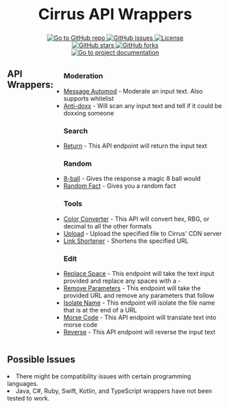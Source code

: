 <div align="center">
    <h1 style="font-size: 36px;">Cirrus API Wrappers</h1>
    <a href="https://github.com/Cirrus-Technologies/cirrus-api-wrappers" target="_blank">
        <img src="https://cdn.cirrus.center/main/icons/v1.svg" alt="Go to GitHub repo">
    </a>
    <a href="https://github.com/Cirrus-Technologies/cirrus-api-wrappers/issues" target="_blank">
        <img src="https://img.shields.io/github/issues/Cirrus-Technologies/cirrus-api-wrappers" alt="GitHub issues">
    </a>
    <a href="https://github.com/Cirrus-Technologies/cirrus-api-wrappers/blob/main/LICENSE" target="_blank">
        <img src="https://cdn.cirrus.center/main/icons/License-MIT-blue.svg" alt="License">
    </a>
    <br>
    <a href="https://github.com/Cirrus-Technologies/cirrus-api-wrappers" target="_blank">
        <img src="https://img.shields.io/github/stars/Cirrus-Technologies/cirrus-api-wrappers?style=social" alt="GitHub stars">
    </a>
    <a href="https://github.com/Cirrus-Technologies/cirrus-api-wrappers" target="_blank">
        <img src="https://img.shields.io/github/forks/Cirrus-Technologies/cirrus-api-wrappers?style=social" alt="GitHub forks">
    </a>
    <br>
    <a href="https://docs.cirrus.center" target="_blank">
        <img src="https://cdn.cirrus.center/main/icons/view-Documentation-blue.svg" alt="Go to project documentation">
    </a>
</div>    
<div style="display: flex; align-items: flex-start;">
    <h2 style="text-align: left;">API Wrappers:</h2>
    <ul>
        <h3>Moderation</h3><li><a href="/message-automod/">Message Automod</a> - Moderate an input text. Also supports whitelist</li>
        <li><a href="/anti-doxx/">Anti-doxx</a> - Will scan any input text and tell if it could be doxxing someone</li>
        <h3>Search</h3><li><a href="/return/">Return</a> - This API endpoint will return the input text</li>
        <h3>Random</h3><li><a href="/8-ball/">8-ball</a> - Gives the response a magic 8 ball would</li>
        <li><a href="/random-fact/">Random Fact</a> - Gives you a random fact</li>
        <h3>Tools</h3><li><a href="/color-converter/">Color Converter</a> - This API will convert hex, RBG, or decimal to all the other formats</li>
        <li><a href="/upload/">Upload</a> - Upload the specified file to Cirrus' CDN server</li>
        <li><a href="/link-shortener/">Link Shortener</a> - Shortens the specified URL</li>
        <h3>Edit</h3><li><a href="/replace-space/">Replace Space</a> - This endpoint will take the text input provided and replace any spaces with a -</li>
        <li><a href="/remove-parameters/">Remove Parameters</a> - This endpoint will take the provided URL and remove any parameters that follow</li>
        <li><a href="/isolate-name/">Isolate Name</a> - This endpoint will isolate the file name that is at the end of a URL</li>
        <li><a href="/morese-code/">Morse Code</a> - This API endpoint will translate text into morse code</li>
        <li><a href="/reverse/">Reverse</a> - This API endpoint will reverse the input text</li>
    </ul>
</div>
<h2 style="text-align: left;">Possible Issues</h2>
<li><a>There might be compatibility issues with certain programming languages.</a></li>
<li><a>Java, C#, Ruby, Swift, Kotlin, and TypeScript wrappers have not been tested to work.</a></li>
